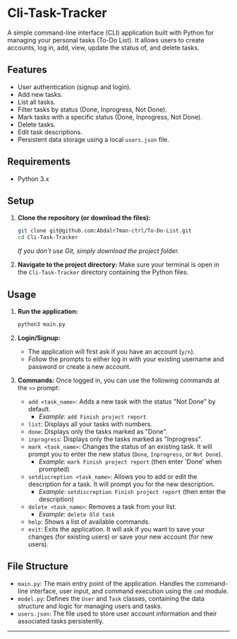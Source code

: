 # Cli-Task-Tracker

A simple command-line interface (CLI) application built with Python for managing your personal tasks (To-Do List). It allows users to create accounts, log in, add, view, update the status of, and delete tasks.

## Features

* User authentication (signup and login).
* Add new tasks.
* List all tasks.
* Filter tasks by status (Done, Inprogress, Not Done).
* Mark tasks with a specific status (Done, Inprogress, Not Done).
* Delete tasks.
* Edit task descriptions.
* Persistent data storage using a local `users.json` file.

## Requirements

* Python 3.x

## Setup

1.  **Clone the repository (or download the files):**
    ```bash
    git clone git@github.com:Abdalr7man-ctrl/To-Do-List.git
    cd Cli-Task-Tracker
    ```
    *If you don't use Git, simply download the project folder.*

2.  **Navigate to the project directory:**
    Make sure your terminal is open in the `Cli-Task-Tracker` directory containing the Python files.

## Usage

1.  **Run the application:**
    ```bash
    python3 main.py
    ```

2.  **Login/Signup:**
    * The application will first ask if you have an account (`y/n`).
    * Follow the prompts to either log in with your existing username and password or create a new account.

3.  **Commands:**
    Once logged in, you can use the following commands at the `>>` prompt:

    * `add <task_name>`: Adds a new task with the status "Not Done" by default.
        * *Example:* `add Finish project report`
    * `list`: Displays all your tasks with numbers.
    * `done`: Displays only the tasks marked as "Done".
    * `inprogress`: Displays only the tasks marked as "Inprogress".
    * `mark <task_name>`: Changes the status of an existing task. It will prompt you to enter the new status (`Done`, `Inprogress`, or `Not Done`).
        * *Example:* `mark Finish project report` (then enter 'Done' when prompted)
    * `setdiscreption <task_name>`: Allows you to add or edit the description for a task. It will prompt you for the new description.
        * *Example:* `setdiscreption Finish project report` (then enter the description)
    * `delete <task_name>`: Removes a task from your list.
        * *Example:* `delete Old task`
    * `help`: Shows a list of available commands.
    * `exit`: Exits the application. It will ask if you want to save your changes (for existing users) or save your new account (for new users).

## File Structure

* `main.py`: The main entry point of the application. Handles the command-line interface, user input, and command execution using the `cmd` module.
* `model.py`: Defines the `User` and `Task` classes, containing the data structure and logic for managing users and tasks.
* `users.json`: The file used to store user account information and their associated tasks persistently.

---
